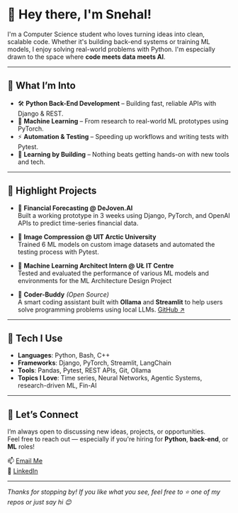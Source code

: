 # 👋 Hey there, I'm Snehal!

I'm a Computer Science student who loves turning ideas into clean, scalable code. Whether it's building back-end systems or training ML models, I enjoy solving real-world problems with Python. I'm especially drawn to the space where **code meets data meets AI**.

---

## 🚀 What I’m Into

- 🛠️ **Python Back-End Development** – Building fast, reliable APIs with Django & REST.
- 🤖 **Machine Learning** – From research to real-world ML prototypes using PyTorch.
- ⚡ **Automation & Testing** – Speeding up workflows and writing tests with Pytest.
- 🧠 **Learning by Building** – Nothing beats getting hands-on with new tools and tech.

---

## 🌟 Highlight Projects

- 💸 **Financial Forecasting @ DeJoven.AI**  
  Built a working prototype in 3 weeks using Django, PyTorch, and OpenAI APIs to predict time-series financial data.

- 🧊 **Image Compression @ UIT Arctic University**  
  Trained 6 ML models on custom image datasets and automated the testing process with Pytest.

- 🌊 **Machine Learning Architect Intern @ UŁ IT Centre**  
  Tested and evaluated the performance of various ML models and environments for the ML Architecture Design Project
  
- 💬 **Coder-Buddy** *(Open Source)*  
  A smart coding assistant built with **Ollama** and **Streamlit** to help users solve programming problems using local LLMs. [GitHub ↗](https://github.com/snehaldutta/coder-buddy)

---

## 🧰 Tech I Use

- **Languages**: Python, Bash, C++ 
- **Frameworks**: Django, PyTorch, Streamlit, LangChain
- **Tools**: Pandas, Pytest, REST APIs, Git, Ollama  
- **Topics I Love**: Time series, Neural Networks, Agentic Systems, research-driven ML, Fin-AI

---

## 🤝 Let’s Connect

I’m always open to discussing new ideas, projects, or opportunities.  
Feel free to reach out — especially if you're hiring for **Python**, **back-end**, or **ML** roles!

📫 [Email Me](mailto:snehaldutta1230@gmail.com)  
💼 [LinkedIn](https://www.linkedin.com/in/snehal-python)  

---

_Thanks for stopping by! If you like what you see, feel free to ⭐ one of my repos or just say hi 😊_
